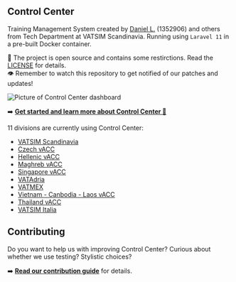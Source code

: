 ## Control Center

Training Management System created by [Daniel L.](https://github.com/blt950) (1352906) and others from Tech Department at VATSIM Scandinavia. Running using `Laravel 11` in a pre-built Docker container.

📝 The project is open source and contains some restirctions. Read the [LICENSE](LICENSE) for details.\
👁️ Remember to watch this repository to get notified of our patches and updates!

![Picture of Control Center dashboard](https://github.com/Vatsim-Scandinavia/controlcenter/assets/2505044/e115c1d0-d7e5-41cb-8fd6-0a787f06c0ea)

➡️  **[Get started and learn more about Control Center 📖](https://docs.vatsca.org/controlcenter)**

11 divisions are currently using Control Center:
- [VATSIM Scandinavia](https://vatsim-scandinavia.org)
- [Czech vACC](https://www.vacc-cz.org/)
- [Hellenic vACC](https://hvacc.org/)
- [Maghreb vACC](https://vatsim.ma/)
- [Singapore vACC](https://sinvacc.org/)
- [VATAdria](https://vatadria.com/)
- [VATMEX](https://www.vatmex.com.mx/)
- [Vietnam - Canbodia - Laos vACC](https://vclvacc.net/)
- [Thailand vACC](https://vacc-tha.org/)
- [VATSIM Italia](https://www.vatita.net/)

## Contributing

Do you want to help us with improving Control Center? Curious about whether we use testing? Stylistic choices?

➡️  **[Read our contribution guide](https://docs.vatsca.org/controlcenter/dev/contribute/)** for details.
